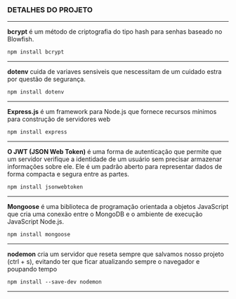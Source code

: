 ### DETALHES DO PROJETO

---
**bcrypt** é um método de criptografia do tipo hash para senhas baseado no Blowfish.
```
npm install bcrypt
```
---
**dotenv** cuida de variaves sensiveis que nescessitam de um cuidado estra por questão de segurança.
```
npm install dotenv
```
---
**Express.js** é um framework para Node.js que fornece recursos mínimos para construção de servidores web
```
npm install express
```
---
**O JWT (JSON Web Token)** é uma forma de autenticação que permite que um servidor verifique a identidade de um usuário sem precisar armazenar informações sobre ele. Ele é um padrão aberto para representar dados de forma compacta e segura entre as partes.
```
npm install jsonwebtoken
```
---
**Mongoose** é uma biblioteca de programação orientada a objetos JavaScript que cria uma conexão entre o MongoDB e o ambiente de execução JavaScript Node.js.
```
npm install mongoose
```
---
**nodemon** cria um servidor que reseta sempre que salvamos nosso projeto (ctrl + s), evitando ter que ficar atualizando sempre o navegador e poupando tempo
```
npm install --save-dev nodemon
```
---
